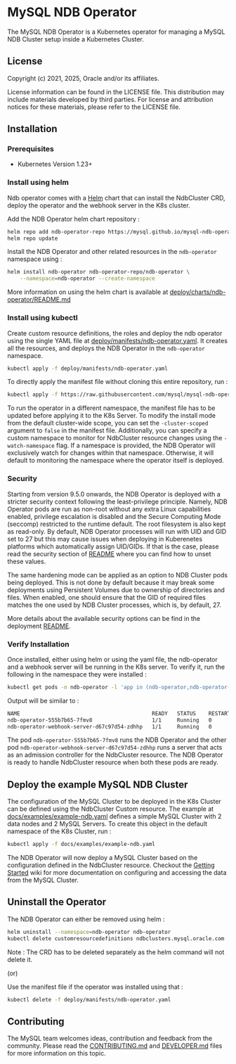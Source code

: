 # MySQL NDB Operator

The MySQL NDB Operator is a Kubernetes operator for managing a MySQL NDB Cluster setup inside a Kubernetes Cluster.

## License

Copyright (c) 2021, 2025, Oracle and/or its affiliates.

License information can be found in the LICENSE file. This distribution may include materials developed by third parties. For license and attribution notices for these materials, please refer to the LICENSE file.

## Installation

### Prerequisites
 - Kubernetes Version 1.23+

### Install using helm

Ndb operator comes with a [Helm](https://helm.sh/docs/intro/quickstart/) chart that can install the NdbCluster CRD, deploy the operator and the webhook server in the K8s cluster.

Add the NDB Operator helm chart repository :

```sh
helm repo add ndb-operator-repo https://mysql.github.io/mysql-ndb-operator/
helm repo update
```

Install the NDB Operator and other related resources in the `ndb-operator` namespace using :

```sh
helm install ndb-operator ndb-operator-repo/ndb-operator \
    --namespace=ndb-operator --create-namespace
```
More information on using the helm chart is available at [deploy/charts/ndb-operator/README.md](deploy/charts/ndb-operator/README.md)

### Install using kubectl

Create custom resource definitions, the roles and deploy the ndb operator using the single YAML file at [deploy/manifests/ndb-operator.yaml](deploy/manifests/ndb-operator.yaml).
It creates all the resources, and deploys the NDB Operator in the `ndb-operator` namespace.

```sh
kubectl apply -f deploy/manifests/ndb-operator.yaml
```

To directly apply the manifest file without cloning this entire repository, run :
```sh
kubectl apply -f https://raw.githubusercontent.com/mysql/mysql-ndb-operator/main/deploy/manifests/ndb-operator.yaml
```

To run the operator in a different namespace, the manifest file has to be updated before applying it to the K8s Server.
To modify the install mode from the default cluster-wide scope, you can set the `-cluster-scoped` argument to `false` in the manifest file. Additionally, you can specify a custom namespace to monitor for NdbCluster resource changes using the `-watch-namespace` flag. If a namespace is provided, the NDB Operator will exclusively watch for changes within that namespace. Otherwise, it will default to monitoring the namespace where the operator itself is deployed.

### Security

Starting from version 9.5.0 onwards, the NDB Operator is deployed with a stricter security context following the least-privilege principle. Namely, NDB Operator pods are run as non-root without any extra Linux capabilities enabled, privilege escalation is disabled and the Secure Computing Mode (seccomp) restricted to the runtime default. The root filesystem is also kept as read-only. By default, NDB Operator processes will run with UID and GID set to 27 but this may cause issues when deploying in Kuberenetes platforms which automatically assign UID/GIDs. If that is the case, please read the security section of [README](deploy/charts/ndb-operator/README.md) where you can find how to unset these values.

The same hardening mode can be applied as an option to NDB Cluster pods being deployed. This is not done by default because it may break some deployments using Persistent Volumes due to ownership of directories and files. When enabled, one should ensure that the GID of required files matches the one used by NDB Cluster processes, which is, by default, 27.

More details about the available security options can be find in the deployment [README](deploy/charts/ndb-operator/README.md).

### Verify Installation

Once installed, either using helm or using the yaml file, the ndb-operator and a webhook server will be running in the K8s server.
To verify it, run the following in the namespace they were installed :

```sh
kubectl get pods -n ndb-operator -l 'app in (ndb-operator,ndb-operator-webhook-server)'
```
Output will be similar to :

```sh
NAME                                          READY   STATUS    RESTARTS   AGE
ndb-operator-555b7b65-7fmv8                   1/1     Running   0          13s
ndb-operator-webhook-server-d67c97d54-zdhhp   1/1     Running   0          13s
```

The pod `ndb-operator-555b7b65-7fmv8` runs the NDB Operator and the other pod `ndb-operator-webhook-server-d67c97d54-zdhhp` runs a server that acts as an admission controller for the NdbCluster resource. The NDB Operator is ready to handle NdbCluster resource when both these pods are ready.

## Deploy the example MySQL NDB Cluster

The configuration of the MySQL Cluster to be deployed in the K8s Cluster can be defined using the NdbCluster Custom resource. The example at [docs/examples/example-ndb.yaml](docs/examples/example-ndb.yaml) defines a simple MySQL Cluster with 2 data nodes and 2 MySQL Servers. To create this object in the default namespace of the K8s Cluster, run :

```sh
kubectl apply -f docs/examples/example-ndb.yaml
```
The NDB Operator will now deploy a MySQL Cluster based on the configuration defined in the NdbCluster resource. Checkout the [Getting Started](docs/getting-started.md) wiki for more documentation on configuring and accessing the data from the MySQL Cluster.

## Uninstall the Operator

The NDB Operator can either be removed using helm :

```sh
helm uninstall --namespace=ndb-operator ndb-operator
kubectl delete customresourcedefinitions ndbclusters.mysql.oracle.com
```
Note : The CRD has to be deleted separately as the helm command will not delete it.

(or)

Use the manifest file if the operator was installed using that :
```sh
kubectl delete -f deploy/manifests/ndb-operator.yaml
```

## Contributing

The MySQL team welcomes ideas, contribution and feedback from the community. Please read the [CONTRIBUTING.md](CONTRIBUTING.md) and [DEVELOPER.md](DEVELOPER.md) files for more information on this topic.
